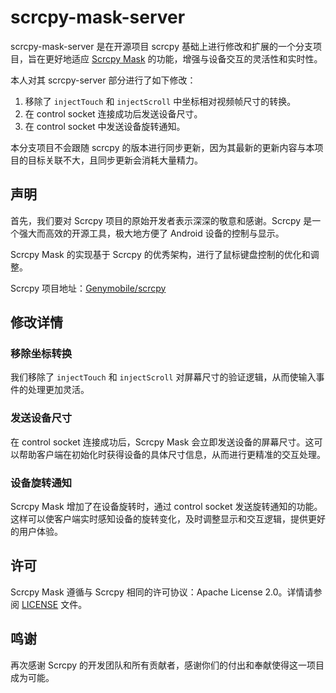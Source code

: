 # scrcpy-mask-server

scrcpy-mask-server 是在开源项目 scrcpy 基础上进行修改和扩展的一个分支项目，旨在更好地适应 [Scrcpy Mask](https://github.com/AkiChase/scrcpy-mask) 的功能，增强与设备交互的灵活性和实时性。

本人对其 scrcpy-server 部分进行了如下修改：

1. 移除了 `injectTouch` 和 `injectScroll` 中坐标相对视频帧尺寸的转换。
2. 在 control socket 连接成功后发送设备尺寸。
3. 在 control socket 中发送设备旋转通知。

本分支项目不会跟随 scrcpy 的版本进行同步更新，因为其最新的更新内容与本项目的目标关联不大，且同步更新会消耗大量精力。

## 声明

首先，我们要对 Scrcpy 项目的原始开发者表示深深的敬意和感谢。Scrcpy 是一个强大而高效的开源工具，极大地方便了
Android 设备的控制与显示。

Scrcpy Mask 的实现基于 Scrcpy 的优秀架构，进行了鼠标键盘控制的优化和调整。

Scrcpy 项目地址：[Genymobile/scrcpy](https://github.com/Genymobile/scrcpy)

## 修改详情

### 移除坐标转换

我们移除了 `injectTouch` 和 `injectScroll` 对屏幕尺寸的验证逻辑，从而使输入事件的处理更加灵活。

### 发送设备尺寸

在 control socket 连接成功后，Scrcpy Mask 会立即发送设备的屏幕尺寸。这可以帮助客户端在初始化时获得设备的具体尺寸信息，从而进行更精准的交互处理。

### 设备旋转通知

Scrcpy Mask 增加了在设备旋转时，通过 control socket
发送旋转通知的功能。这样可以使客户端实时感知设备的旋转变化，及时调整显示和交互逻辑，提供更好的用户体验。

## 许可

Scrcpy Mask 遵循与 Scrcpy 相同的许可协议：Apache License 2.0。详情请参阅 [LICENSE](LICENSE) 文件。

## 鸣谢

再次感谢 Scrcpy 的开发团队和所有贡献者，感谢你们的付出和奉献使得这一项目成为可能。